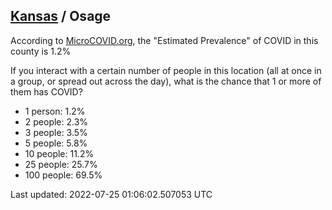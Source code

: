 
## [Kansas](/united-states/kansas) / Osage

According to [MicroCOVID.org](http://microcovid.org),
the "Estimated Prevalence" of COVID in this county is 1.2%

If you interact with a certain number of people in this location
(all at once in a group, or spread out across the day), what is the chance that
1 or more of them has COVID?

- 1 person: 1.2%
- 2 people: 2.3%
- 3 people: 3.5%
- 5 people: 5.8%
- 10 people: 11.2%
- 25 people: 25.7%
- 100 people: 69.5%

Last updated: 2022-07-25 01:06:02.507053 UTC
